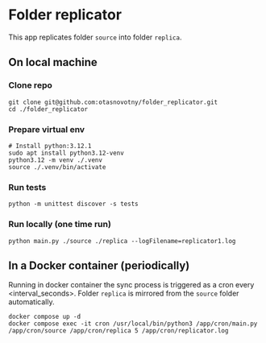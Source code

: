 # Folder replicator

This app replicates folder `source` into folder `replica`.

## On local machine

### Clone repo
```
git clone git@github.com:otasnovotny/folder_replicator.git
cd ./folder_replicator
```

### Prepare virtual env
```
# Install python:3.12.1
sudo apt install python3.12-venv
python3.12 -m venv ./.venv
source ./.venv/bin/activate
```

### Run tests
```
python -m unittest discover -s tests
```

### Run locally (one time run)
```
python main.py ./source ./replica --logFilename=replicator1.log
```

## In a Docker container (periodically)

Running in docker container the sync process is triggered as a cron every <interval_seconds>. 
Folder `replica` is mirrored from the `source` folder automatically.

```
docker compose up -d
docker compose exec -it cron /usr/local/bin/python3 /app/cron/main.py /app/cron/source /app/cron/replica 5 /app/cron/replicator.log
```
